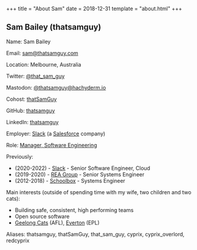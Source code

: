 +++
title = "About Sam"
date = 2018-12-31
template = "about.html"
+++

## Sam Bailey (thatsamguy)

Name: Sam Bailey

Email: sam@thatsamguy.com

Location: Melbourne, Australia

Twitter: [@that_sam_guy](https://twitter.com/that_sam_guy)

Mastodon: <a rel="me" href="https://hachyderm.io/@thatsamguy">@thatsamguy@hachyderm.io</a>

Cohost: [thatSamGuy](https://cohost.org/thatSamGuy)

GitHub: [thatsamguy](https://github.com/thatsamguy)

LinkedIn: [thatsamguy](https://www.linkedin.com/in/thatsamguy)

Employer: [Slack](https://slack.com) (a [Salesforce](https://www.salesforce.com) company)

Role: [Manager, Software Engineering](https://www.linkedin.com/in/thatsamguy)

Previously:

* (2020-2022) - [Slack](https://slack.com) - Senior Software Engineer, Cloud
* (2019-2020) - [REA Group](https://www.rea-group.com) - Senior Systems Engineer
* (2012-2018) - [Schoolbox](https://schoolbox.com.au/) - Systems Engineer

Main interests (outside of spending time with my wife, two children and two cats):

* Building safe, consistent, high performing teams
* Open source software
* [Geelong Cats](http://www.geelongcats.com.au/) (AFL), [Everton](http://www.evertonfc.com/home) (EPL)

Aliases: thatsamguy, thatSamGuy, that_sam_guy, cyprix, cyprix_overlord, redcyprix
